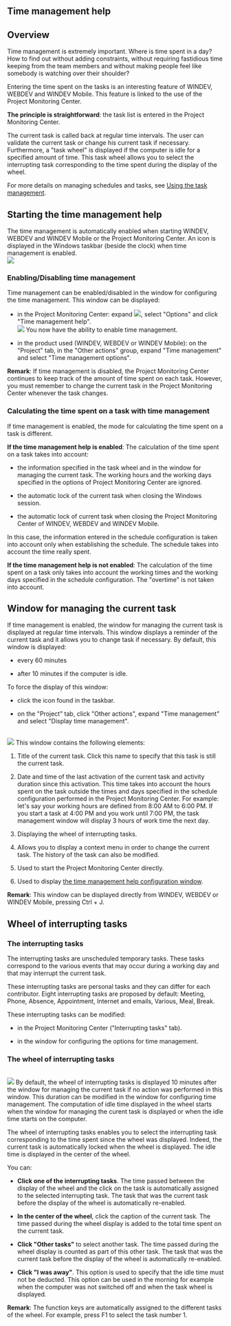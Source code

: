 


## Time management help
			



<a name="NOTE1"></a>
<a name="NOTE1_1"></a>


## Overview
<a name="overview_ELTTEXTE000203"></a>
Time management is extremely important. Where is time spent in a day? How to find out without adding constraints, without requiring fastidious time keeping from the team members and without making people feel like somebody is watching over their shoulder?

Entering the time spent on the tasks is an interesting feature of WINDEV, WEBDEV and WINDEV Mobile. This feature is linked to the use of the Project Monitoring Center.  

**The principle is straightforward**: the task list is entered in the Project Monitoring Center.

The current task is called back at regular time intervals. The user can validate the current task or change his current task if necessary. Furthermore, a "task wheel" is displayed if the computer is idle for a specified amount of time. This task wheel allows you to select the interrupting task corresponding to the time spent during the display of the wheel.

For more details on managing schedules and tasks, see [Using the task management](../CCSuivi/3540713.md).

<a name="NOTE2"></a>
<a name="NOTE2_1"></a>


## Starting the time management help
<a name="starting_the_time_management_help_ELTTEXTE000227"></a>
The time management is automatically enabled when starting WINDEV, WEBDEV and WINDEV Mobile or the Project Monitoring Center. An icon is displayed in the Windows taskbar (beside the clock) when time management is enabled.<br>![](https://doc.pcsoft.fr/en-US/images/image.awp?langid=3&name=Systray.gif)

<a name="NOTE2_2"></a>


### Enabling/Disabling time management
<a name="enablingdisabling_time_management_ELTPARAGRAPHE000035"></a>

Time management can be enabled/disabled in the window for configuring the time management. This window can be displayed:

- in the Project Monitoring Center: expand ![](https://doc.pcsoft.fr/en-US/images/image.awp?langid=3&name=CC_Suivi_Configuration%20-%20HC%20N%B0001.gif), select "Options" and click "Time management help". <br>![](https://doc.pcsoft.fr/en-US/images/image.awp?langid=3&name=Aide_%E0_la_gestion_du_temps%20-%20HC%20N%B0001.gif&type=thumb)
You now have the ability to enable time management.

- in the product used (WINDEV, WEBDEV or WINDEV Mobile): on the "Project" tab, in the "Other actions" group, expand "Time management" and select "Time management options".


**Remark**: If time management is disabled, the Project Monitoring Center continues to keep track of the amount of time spent on each task. However, you must remember to change the current task in the Project Monitoring Center whenever the task changes.
<a name="NOTE2_3"></a>


### Calculating the time spent on a task with time management
<a name="calculating_the_time_spent_task_with_time_management_ELTPARAGRAPHE000063"></a>

If time management is enabled, the mode for calculating the time spent on a task is different.

**If the time management help is enabled**:
The calculation of the time spent on a task takes into account:

- the information specified in the task wheel and in the window for managing the current task. The working hours and the working days specified in the options of Project Monitoring Center are ignored.

- the automatic lock of the current task when closing the Windows session.

- the automatic lock of current task when closing the Project Monitoring Center of WINDEV, WEBDEV and WINDEV Mobile.


In this case, the information entered in the schedule configuration is taken into account only when establishing the schedule. The schedule takes into account the time really spent.

**If the time management help is not enabled**: 
The calculation of the time spent on a task only takes into account the working times and the working days specified in the schedule configuration. The "overtime" is not taken into account.

<a name="NOTE3"></a>
<a name="NOTE3_1"></a>


## Window for managing the current task
<a name="window_for_managing_the_current_task_ELTTEXTE000263"></a>
If time management is enabled, the window for managing the current task is displayed at regular time intervals. This window displays a reminder of the current task and it allows you to change task if necessary. By default, this window is displayed:

- every 60 minutes

- after 10 minutes if the computer is idle.




To force the display of this window:

- click the icon found in the taskbar.

- on the "Project" tab, click "Other actions", expand "Time management" and select "Display time management".

<br>![](https://doc.pcsoft.fr/en-US/images/image.awp?langid=3&name=Aide_%E0_la_gestion_du_temps%20-%20HC%20N%B0002.gif)
This window contains the following elements:

1. Title of the current task. Click this name to specify that this task is still the current task.

2. Date and time of the last activation of the current task and activity duration since this activation. This time takes into account the hours spent on the task outside the times and days specified in the schedule configuration performed in the Project Monitoring Center. For example: let's say your working hours are defined from 8:00 AM to 6:00 PM. If you start a task at 4:00 PM and you work until 7:00 PM, the task management window will display 3 hours of work time the next day.

3. Displaying the wheel of interrupting tasks.

4. Allows you to display a context menu in order to change the current task. The history of the task can also be modified.

5. Used to start the Project Monitoring Center directly. 

6. Used to display [the time management help configuration window](../CCSuivi/3540710.md).




**Remark**: This window can be displayed directly from WINDEV, WEBDEV or WINDEV Mobile, pressing Ctrl + J.

<a name="NOTE4"></a>
<a name="NOTE4_1"></a>


## Wheel of interrupting tasks
<a name="wheel_interrupting_tasks_ELTTEXTE000287"></a>


### The interrupting tasks
<a name="the_interrupting_tasks_ELTPARAGRAPHE000128"></a>

The interrupting tasks are unscheduled temporary tasks. These tasks correspond to the various events that may occur during a working day and that may interrupt the current task.

These interrupting tasks are personal tasks and they can differ for each contributor. Eight interrupting tasks are proposed by default: Meeting, Phone, Absence, Appointment, Internet and emails, Various, Meal, Break.

These interrupting tasks can be modified:

- in the Project Monitoring Center ("Interrupting tasks" tab).

- in the window for configuring the options for time management.



<a name="NOTE4_2"></a>


### The wheel of interrupting tasks
<a name="the_wheel_interrupting_tasks_ELTPARAGRAPHE000142"></a>
<br>![](https://doc.pcsoft.fr/en-US/images/image.awp?langid=3&name=Aide_%E0_la_gestion_du_temps%20-%20HC%20N%B0003.gif)
By default, the wheel of interrupting tasks is displayed 10 minutes after the window for managing the current task if no action was performed in this window. This duration can be modified in the window for configuring time management. The computation of idle time displayed in the wheel starts when the window for managing the curent task is displayed or when the idle time starts on the computer.

The wheel of interrupting tasks enables you to select the interrupting task corresponding to the time spent since the wheel was displayed. Indeed, the current task is automatically locked when the wheel is displayed. The idle time is displayed in the center of the wheel.

You can:

- **Click one of the interrupting tasks**. The time passed between the display of the wheel and the click on the task is automatically assigned to the selected interrupting task. The task that was the current task before the display of the wheel is automatically re-enabled.

- **In the center of the wheel**, click the caption of the current task. The time passed during the wheel display is added to the total time spent on the current task.

- **Click "Other tasks"** to select another task. The time passed during the wheel display is counted as part of this other task. The task that was the current task before the display of the wheel is automatically re-enabled.

- **Click "I was away"**. This option is used to specify that the idle time must not be deducted. This option can be used in the morning for example when the computer was not switched off and when the task wheel is displayed.




**Remark**: The function keys are automatically assigned to the different tasks of the wheel. For example, press F1 to select the task number 1.


